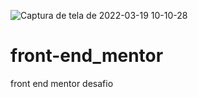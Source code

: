 ![Captura de tela de 2022-03-19 10-10-28](https://user-images.githubusercontent.com/53490825/159122416-a1d53711-9669-468c-8648-a4276a25fe68.png)
# front-end_mentor
front end mentor desafio
